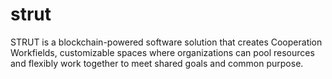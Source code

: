 # strut
STRUT is a blockchain-powered software solution that creates Cooperation Workfields, customizable spaces where organizations can pool resources and flexibly work together to meet shared goals and common purpose.
